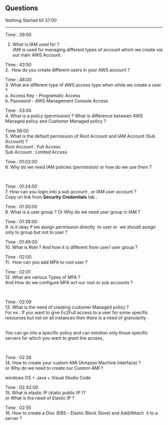 
## Questions

Nothing Started till 37:00

----------------------------------------------  
  
Time : 39:00

1.  What is IAM used for ?  
    IAM is used for managing different types of account which we create via our main AWS Account.

Time : 43:50  
2.  How do you create different users in your AWS account ?  
  
Time : 48:00  
3. What are different type of AWS access type when while we create a user ?  
a. Access Key - Programatic Access  
b. Password - AWS Management Console Access

Time : 53:00  
4. What is a policy (permission) ? What is difference between AWS Managed policy and Customer Managed policy ?  
  
  
Time 58:00  
5. What is the default permission of Root Account and IAM Account (Sub Account) ?  
Root Account : Full Access  
Sub Account : Limited Access

Time : 01:02:00  
6. Why do we need IAM policies (permission) or how do we use them ?  
  
   
  
Time : 01:24:00  
7. How can you login into a sub account , or IAM user account ?  
Copy url link from **Security Credentials** tab .  
  
  
Time : 01:30:00  
8. What is a user group ? Or Why do we need user group in IAM ?  
  
  
  
Time : 01:38:00  
9. Is it okay if we assign permission directly  to user or  we should assign only to group but not to user ?  
  
  
Time : 01:49:00  
10. What is Role ? And how it is different from user/ user group ?  
  
  
Time : 02:00  
11.  How can you add MFA to root user ?  
  
  
Time : 02:01  
12. What are various Types of MFA ?  
And How do we configure MFA wrt our root or sub accounts ?  
  
 

Time : 02:09  
13. What is the need of creating customer Managed policy ?  
For ex : If you want to give Ec2Full access to a user for some specific resources but not on all instances then there is a need of granularity .  
 

You can go into a specific policy and can mention only those specific servers for which you want to grant the access,  
  
 

Time : 02:28  
14. How to create your custom AMI (Amazon Machine Interface) ?  
or Why do we need to create our Custom AMI ?  
  
windows OS + Java + Visual Studio Code  
  
  
Time : 02:42:00  
15. What is elastic IP (static public IP )?  
or What is the need of Elastic IP ?

  
  
  
Time : 02:55  
16. How to create a Disc (EBS - Elastic Block Store) and Add/Attach  it to a server ?